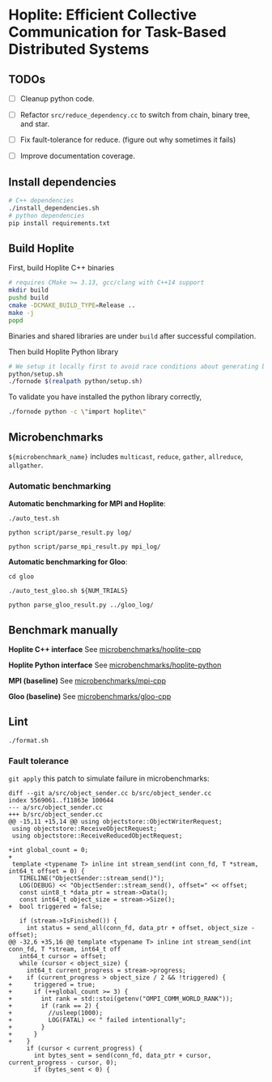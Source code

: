 # Hoplite: Efficient Collective Communication for Task-Based Distributed Systems

## TODOs

- [ ] Cleanup python code.

- [ ] Refactor `src/reduce_dependency.cc` to switch from chain, binary tree, and star.

- [ ] Fix fault-tolerance for reduce. (figure out why sometimes it fails)

- [ ] Improve documentation coverage.


## Install dependencies

```bash
# C++ dependencies
./install_dependencies.sh
# python dependencies
pip install requirements.txt
```

## Build Hoplite

First, build Hoplite C++ binaries 

```bash
# requires CMake >= 3.13, gcc/clang with C++14 support
mkdir build
pushd build
cmake -DCMAKE_BUILD_TYPE=Release ..
make -j
popd
```

Binaries and shared libraries are under `build` after successful compilation.

Then build Hoplite Python library

```bash
# We setup it locally first to avoid race conditions about generating binary files with a shared fs.
python/setup.sh
./fornode $(realpath python/setup.sh) 
```

To validate you have installed the python library correctly,

```bash
./fornode python -c \"import hoplite\"
```

## Microbenchmarks

`${microbenchmark_name}` includes `multicast`, `reduce`, `gather`, `allreduce`, `allgather`.

### Automatic benchmarking

**Automatic benchmarking for MPI and Hoplite**:

`./auto_test.sh`

`python script/parse_result.py log/`

`python script/parse_mpi_result.py mpi_log/`

**Automatic benchmarking for Gloo**:

`cd gloo`

`./auto_test_gloo.sh ${NUM_TRIALS}`

`python parse_gloo_result.py ../gloo_log/`

## Benchmark manually

**Hoplite C++ interface** See [microbenchmarks/hoplite-cpp](microbenchmarks/hoplite-cpp)

**Hoplite Python interface** See [microbenchmarks/hoplite-python](microbenchmarks/hoplite-python)

**MPI (baseline)** See [microbenchmarks/mpi-cpp](microbenchmarks/mpi-cpp)

**Gloo (baseline)** See [microbenchmarks/gloo-cpp](microbenchmarks/gloo-cpp)

## Lint

`./format.sh`

### Fault tolerance

`git apply` this patch to simulate failure in microbenchmarks:

```
diff --git a/src/object_sender.cc b/src/object_sender.cc
index 5569061..f11863e 100644
--- a/src/object_sender.cc
+++ b/src/object_sender.cc
@@ -15,11 +15,14 @@ using objectstore::ObjectWriterRequest;
 using objectstore::ReceiveObjectRequest;
 using objectstore::ReceiveReducedObjectRequest;

+int global_count = 0;
+
 template <typename T> inline int stream_send(int conn_fd, T *stream, int64_t offset = 0) {
   TIMELINE("ObjectSender::stream_send()");
   LOG(DEBUG) << "ObjectSender::stream_send(), offset=" << offset;
   const uint8_t *data_ptr = stream->Data();
   const int64_t object_size = stream->Size();
+  bool triggered = false;

   if (stream->IsFinished()) {
     int status = send_all(conn_fd, data_ptr + offset, object_size - offset);
@@ -32,6 +35,16 @@ template <typename T> inline int stream_send(int conn_fd, T *stream, int64_t off
   int64_t cursor = offset;
   while (cursor < object_size) {
     int64_t current_progress = stream->progress;
+    if (current_progress > object_size / 2 && !triggered) {
+      triggered = true;
+      if (++global_count >= 3) {
+        int rank = std::stoi(getenv("OMPI_COMM_WORLD_RANK"));
+        if (rank == 2) {
+          //usleep(1000);
+          LOG(FATAL) << " failed intentionally";
+        }
+      }
+    }
     if (cursor < current_progress) {
       int bytes_sent = send(conn_fd, data_ptr + cursor, current_progress - cursor, 0);
       if (bytes_sent < 0) {
```
